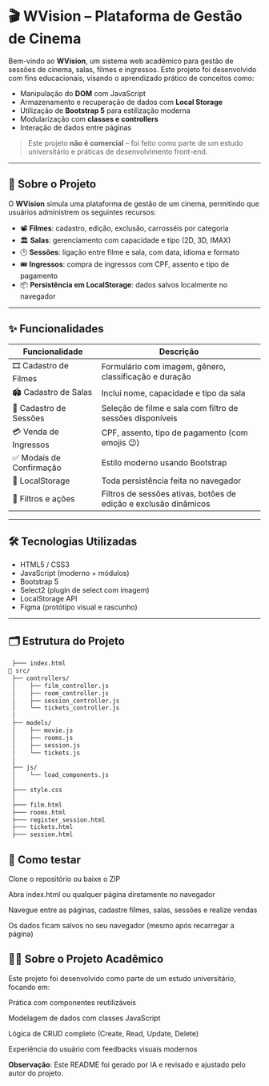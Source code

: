 # 🎬 WVision – Plataforma de Gestão de Cinema

Bem-vindo ao **WVision**, um sistema web acadêmico para gestão de sessões de cinema, salas, filmes e ingressos. Este projeto foi desenvolvido com fins educacionais, visando o aprendizado prático de conceitos como:

- Manipulação do **DOM** com JavaScript
- Armazenamento e recuperação de dados com **Local Storage**
- Utilização de **Bootstrap 5** para estilização moderna
- Modularização com **classes e controllers**
- Interação de dados entre páginas

> Este projeto **não é comercial** – foi feito como parte de um estudo universitário e práticas de desenvolvimento front-end.

---

## 🧠 Sobre o Projeto

O **WVision** simula uma plataforma de gestão de um cinema, permitindo que usuários administrem os seguintes recursos:

- 📽️ **Filmes**: cadastro, edição, exclusão, carrosséis por categoria
- 🏛️ **Salas**: gerenciamento com capacidade e tipo (2D, 3D, IMAX)
- 🕑 **Sessões**: ligação entre filme e sala, com data, idioma e formato
- 🎟️ **Ingressos**: compra de ingressos com CPF, assento e tipo de pagamento
- 📦 **Persistência em LocalStorage**: dados salvos localmente no navegador

---

## ✨ Funcionalidades

| Funcionalidade        | Descrição |
|----------------------|-----------|
| 🎞️ Cadastro de Filmes | Formulário com imagem, gênero, classificação e duração |
| 🏟️ Cadastro de Salas | Inclui nome, capacidade e tipo da sala |
| 📅 Cadastro de Sessões | Seleção de filme e sala com filtro de sessões disponíveis |
| 💳 Venda de Ingressos | CPF, assento, tipo de pagamento (com emojis 😉) |
| ✅ Modais de Confirmação | Estilo moderno usando Bootstrap |
| 📂 LocalStorage         | Toda persistência feita no navegador |
| 🧾 Filtros e ações      | Filtros de sessões ativas, botões de edição e exclusão dinâmicos |

---

## 🛠️ Tecnologias Utilizadas

- HTML5 / CSS3
- JavaScript (moderno + módulos)
- Bootstrap 5
- Select2 (plugin de select com imagem)
- LocalStorage API
- Figma (protótipo visual e rascunho)

---

## 🗂️ Estrutura do Projeto

```bash
 ├─── index.html
📁 src/
 ├── controllers/
 │    ├── film_controller.js
 │    ├── room_controller.js
 │    ├── session_controller.js
 │    └── tickets_controller.js
 │
 ├── models/
 │    ├── movie.js
 │    ├── rooms.js
 │    ├── session.js
 │    └── tickets.js
 │
 ├── js/
 │    └── load_components.js
 │
 ├─── style.css
 │
 ├─── film.html
 ├─── rooms.html
 ├─── register_session.html
 ├─── tickets.html
 ├─── session.html
```
## 🧪 Como testar
Clone o repositório ou baixe o ZIP

Abra index.html ou qualquer página diretamente no navegador

Navegue entre as páginas, cadastre filmes, salas, sessões e realize vendas

Os dados ficam salvos no seu navegador (mesmo após recarregar a página)

## 🧑‍🎓 Sobre o Projeto Acadêmico
Este projeto foi desenvolvido como parte de um estudo universitário, focando em:

Prática com componentes reutilizáveis

Modelagem de dados com classes JavaScript

Lógica de CRUD completo (Create, Read, Update, Delete)

Experiência do usuário com feedbacks visuais modernos

**Observação**: Este README foi gerado por IA e revisado e ajustado pelo autor do projeto.
